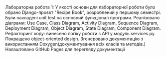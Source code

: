 Лабораторна робота 1:
У якості основи для лабораторної роботи було обрано Django-проєкт "Recipe Book", розроблений у першому семестрі. 
Були накладені unit test на основний функціонал програми. 
Реалізовано діаграми: Use Case, Class Diagram, Activity Diagram, Sequence Diagram, Deployment Diagram, Object Diagram, State Diagram, Component Diagram.
Рефакторинг коду: винесено логіку роботи з API у модуль services.py. Покращено object-oriented design. 
Згенеровано документацію з використанням Doxygen(документування всіх класів та методів.) Налаштовано GitHub Pages для перегляду документації


